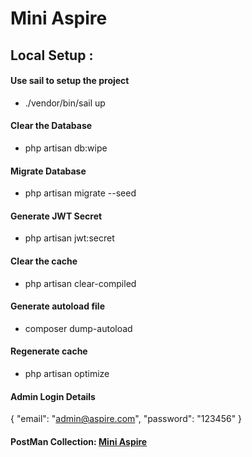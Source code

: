 # Mini Aspire

## Local Setup :

#### Use sail to setup the project
- ./vendor/bin/sail up

#### Clear the Database
- php artisan db:wipe

#### Migrate Database
- php artisan migrate --seed

#### Generate JWT Secret
- php artisan jwt:secret

#### Clear the cache
- php artisan clear-compiled

#### Generate autoload file
- composer dump-autoload

#### Regenerate cache
- php artisan optimize

#### Admin Login Details
{
"email": "admin@aspire.com",
"password": "123456"
}

#### PostMan Collection: **[Mini Aspire](/mini_aspire.postman_collection.json)**
